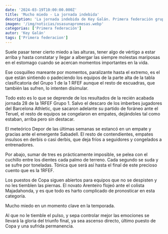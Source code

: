 ```yaml
---
date: '2024-03-19T10:00:00.000Z'
title: 'Mucho miedo - La jornada indebida'
description: 'La jornada indebida de Key Galán. Primera federación grupo 1, jornada 28.'
imagen: '/img/noticias/osasunapromesas.webp'
categorias: ['Primera federación']
autor: 'Key Galán'
tags: ['Primera federacion']
---
```


Suele pasar tener cierto miedo a las alturas, tener algo de vértigo a estar arriba y hasta constatar y llegar a albergar las siempre molestas mariposas en el estomago  cuando se acercan momentos importantes en la vida.

Ese cosquilleo mareante por momentos, paralizante hasta el extremo, es el que están sintiendo o padeciendo los equipos de la parte alta de la tabla clasificatoria  del Grupo 1 de la 1 RFEF aunque el resto de escuadras, que también las sufren, lo intenten disimular.

Todo esto es lo que se deprende de los resultados de la recién acabada jornada 28 de la 1RFEF Grupo 1. Salvo el descaro de los imberbes jugadores del Barcelona Athletic, que sacaron adelante su partido de foráneo ante el Teruel, el resto de equipos se congelaron en empates, dejándoles tal como estaban, arriba pero sin destacar.

El meteórico Depor de las últimas semanas se estancó en un empate y gracias ante el emergente Sabadell. El resto de contendientes, empates insulsos en derbis o casi derbis, que deja fríos a seguidores y congelados a entrenadores.

Por abajo, sumar de tres es prácticamente imposible, se pelea con el cuchillo entre los dientes cada palmo de terreno. Cada segundo se suda y se sufre por toneladas. Tónica que será así hasta el final de este precioso cuento que es la 1RFEF.

Los puestos de Copa siguen abiertos para equipos que no se despisten y no les tiemblen las piernas. El novato Arenteiro flojeó ante el colista Majadahonda, y es que todo es harto complicado de pronosticar en esta categoría.

Mucho miedo en un momento clave en la temporada. 

Al que no le tiemble el pulso, y sepa controlar mejor las emociones se llevará la gloria del triunfo final, ya sea ascenso directo, último puesto de Copa y una sufrida permanencia.
